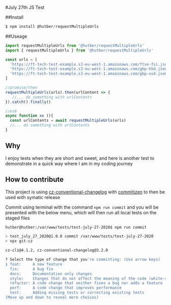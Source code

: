 #July 27th JS Test

##Install

```javascript
$ npm install @hutber/requestMultipleUrls
```
##Useage

```javascript
import requestMultipleUrls from '@hutber/requestMultipleUrls'
import { requestMultipleUrls } from '@hutber/requestMultipleUrls'

const urls = [
  'https://ft-tech-test-example.s3-eu-west-1.amazonaws.com/ftse-fsi.json',
  'https://ft-tech-test-example.s3-eu-west-1.amazonaws.com/gbp-hkd.json',
  'https://ft-tech-test-example.s3-eu-west-1.amazonaws.com/gbp-usd.json',
]

//promise/then
requestMultipleUrls(urls).then(urlContent => {
   //... do something with urlContents
}).catch().finally()

//es6
async function xx (){
  const urlContents = await requestMultipleUrls(urls)
  //... do something with urlContents
}

```

## Why

I enjoy tests when they are short and sweet, and here is another test to demonstrate in a quick way where I am in my coding journey


## How to contribute

This project is using [cz-conventional-changelog](https://github.com/commitizen/cz-conventional-changelog) with [commitizen](https://github.com/commitizen/cz-cli) to then be used with symatic release

Commit using terminal with the command `npm run commit` and you will be presented with the below menu, which will then run all local tests on the staged files

```bash
hutber@hutber:/var/www/tests/test-july-27-2020$ npm run commit 

> test_july_27_2020@1.0.0 commit /var/www/tests/test-july-27-2020
> npx git-cz

cz-cli@4.1.2, cz-conventional-changelog@3.2.0

? Select the type of change that you're committing: (Use arrow keys)
❯ feat:     A new feature 
  fix:      A bug fix 
  docs:     Documentation only changes 
  style:    Changes that do not affect the meaning of the code (white-space, formatting, missing semi-colons, etc) 
  refactor: A code change that neither fixes a bug nor adds a feature 
  perf:     A code change that improves performance 
  test:     Adding missing tests or correcting existing tests 
(Move up and down to reveal more choices)

```
